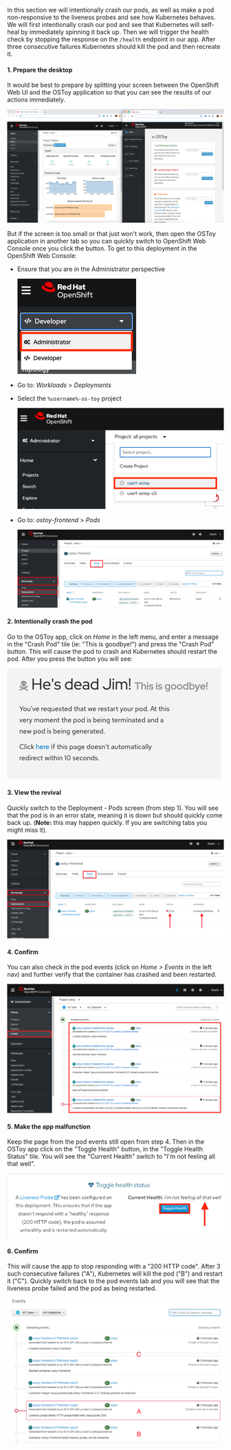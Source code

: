 In this section we will intentionally crash our pods, as well as make a pod non-responsive to the liveness probes and see how Kubernetes behaves.  We will first intentionally crash our pod and see that Kubernetes will self-heal by immediately spinning it back up. Then we will trigger the health check by stopping the response on the `/health` endpoint in our app. After three consecutive failures Kubernetes should kill the pod and then recreate it.

#### 1. Prepare the desktop
It would be best to prepare by splitting your screen between the OpenShift Web UI and the OSToy application so that you can see the results of our actions immediately.

![Splitscreen](images/5-ostoy-splitscreen.png)

But if the screen is too small or that just won't work, then open the OSToy application in another tab so you can quickly switch to OpenShift Web Console once you click the button. To get to this deployment in the OpenShift Web Console:

* Ensure that you are in the Administrator perspective

	![Administrator Perspective](images/5-administrator-perspective.png)

* Go to: *Workloads* > *Deployments*

* Select the `%username%-os-toy` project

	![Select Project](images/5-select-project.png)

* Go to: *ostoy-frontend* > *Pods* 

	![Deploy Num](images/5-ostoy-deployview.png)

#### 2. Intentionally crash the pod
Go to the OSToy app, click on *Home* in the left menu, and enter a message in the "Crash Pod" tile (ie: "This is goodbye!") and press the "Crash Pod" button.  This will cause the pod to crash and Kubernetes should restart the pod. After you press the button you will see:

![Crash Message](images/5-ostoy-crashmsg.png)

#### 3. View the revival
Quickly switch to the Deployment - Pods screen (from step 1). You will see that the pod is in an error state, meaning it is down but should quickly come back up. (**Note:** this may happen quickly. If you are switching tabs you might miss it).

![Pod Crash](images/5-ostoy-podcrash.png)

#### 4. Confirm
You can also check in the pod events (click on  *Home > Events* in the left nav) and further verify that the container has crashed and been restarted.

![Pod Events](images/5-ostoy-events.png)

#### 5. Make the app malfunction
Keep the page from the pod events still open from step 4.  Then in the OSToy app click on the "Toggle Health" button, in the "Toggle Health Status" tile.  You will see the "Current Health" switch to "I'm not feeling all that well".

![Pod Events](images/5-ostoy-togglehealth.png)

#### 6. Confirm
This will cause the app to stop responding with a "200 HTTP code". After 3 such consecutive failures ("A"), Kubernetes will kill the pod ("B") and restart it ("C"). Quickly switch back to the pod events tab and you will see that the liveness probe failed and the pod as being restarted.

![Pod Events2](images/5-ostoy-podevents2.png)
